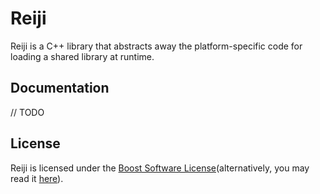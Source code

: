 # Reiji

Reiji is a C++ library that abstracts away the platform-specific code for loading a shared library at runtime.

## Documentation

// TODO

## License

Reiji is licensed under the [Boost Software License](LICENSE.txt)(alternatively, you may read it [here](https://www.boost.org/LICENSE_1_0.txt)).
